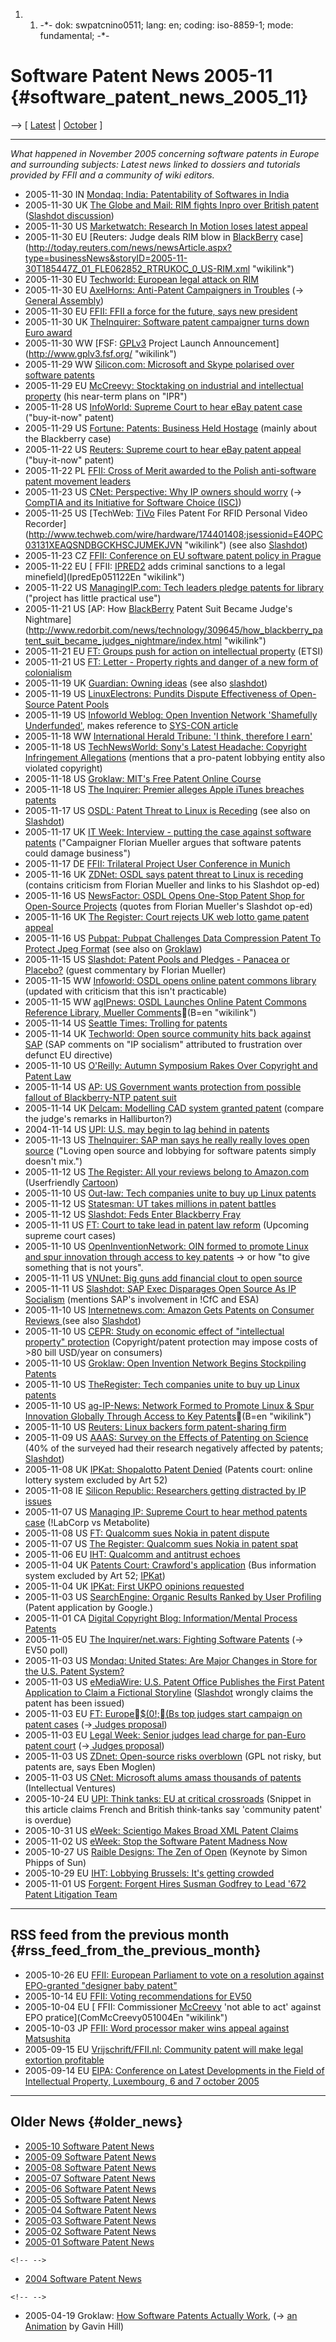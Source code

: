 1.  1.  -\*- dok: swpatcnino0511; lang: en; coding: iso-8859-1; mode:
        fundamental; -\*-

# Software Patent News 2005-11 {#software_patent_news_2005_11}

\--\> \[ [ Latest](SwpatcninoEn "wikilink") \| [
October](Swpatcnino0510En "wikilink") \]

------------------------------------------------------------------------

*What happened in November 2005 concerning software patents in Europe
and surrounding subjects: Latest news linked to dossiers and tutorials
provided by FFII and a community of wiki editors.*

-   2005-11-30 IN [Mondaq: India: Patentability of Softwares in
    India](http://www.mondaq.com/i_article.asp_Q_articleid_E_36364 "wikilink")
-   2005-11-30 UK [The Globe and Mail: RIM fights Inpro over British
    patent](http://www.theglobeandmail.com/servlet/story/RTGAM.20051130.gtrrim30/BNStory/Technology/ "wikilink")
    ([Slashdot
    discussion](http://yro.slashdot.org/article.pl?sid=05/12/01/1346214&tid=155&tid=123 "wikilink"))
-   2005-11-30 US [Marketwatch: Research In Motion loses latest
    appeal](http://www.marketwatch.com/news/story.asp?guid=%7B465C8439-4962-4B5A-859C-FE4AA2CFA4AE%7D&siteid=google "wikilink")
-   2005-11-30 EU [Reuters: Judge deals RIM blow in
    [BlackBerry](BlackBerry "wikilink")
    case](http://today.reuters.com/news/newsArticle.aspx?type=businessNews&storyID=2005-11-30T185447Z_01_FLE062852_RTRUKOC_0_US-RIM.xml "wikilink")
-   2005-11-30 EU [Techworld: European legal attack on
    RIM](http://www.techworld.com/mobility/news/index.cfm?NewsID=4899&Page=1&pagePos=11&inkc=0 "wikilink")
-   2005-11-30 EU [AxelHorns: Anti-Patent Campaigners in
    Troubles](http://www.ipjur.com/2005/11/anti-patent-campaigners-in-troubles.php3 "wikilink")
    (-\> [ General Assembly](FfiiKonv0511PrEn "wikilink"))
-   2005-11-30 EU [ FFII: FFII a force for the future, says new
    president](FfiiKonv0511PrEn "wikilink")
-   2005-11-30 UK [TheInquirer: Software patent campaigner turns down
    Euro award](http://www.theinquirer.net/?article=28041 "wikilink")
-   2005-11-30 WW [FSF: [GPLv3](GPLv3 "wikilink") Project Launch
    Announcement](http://www.gplv3.fsf.org/ "wikilink")
-   2005-11-29 WW [Silicon.com: Microsoft and Skype polarised over
    software
    patents](http://software.silicon.com/applications/0,39024653,39154647,00.htm "wikilink")
-   2005-11-29 EU [McCreevy: Stocktaking on industrial and intellectual
    property](http://europa.eu.int/rapid/pressReleasesAction.do?reference=SPEECH/05/741&format=HTML&aged=0&language=EN&guiLanguage=en "wikilink")
    (his near-term plans on \"IPR\")
-   2005-11-28 US [InfoWorld: Supreme Court to hear eBay patent
    case](http://www.infoworld.com/article/05/11/28/hncourtebay_1.html "wikilink")
    (\"buy-it-now\" patent)
-   2005-11-29 US [Fortune: Patents: Business Held
    Hostage](http://www.fortune.com/fortune/articles/0,15114,1134644-1,00.html "wikilink")
    (mainly about the Blackberry case)
-   2005-11-22 US [Reuters: Supreme court to hear eBay patent
    appeal](http://news.yahoo.com/s/nm/20051128/wr_nm/ebay_patent_dc;_ylt=ApWd1fQ23b81Sbx8Lo.ssDQjtBAF;_ylu=X3oDMTA5aHJvMDdwBHNlYwN5bmNhdA-- "wikilink")
    (\"buy-it-now\" patent)
-   2005-11-22 PL [ FFII: Cross of Merit awarded to the Polish
    anti-software patent movement
    leaders](PlCrossMerit051122En "wikilink")
-   2005-11-23 US [CNet: Perspective: Why IP owners should
    worry](http://news.com.com/Why+IP+owners+should+worry/2010-1014_3-5967045.html "wikilink")
    (-\> [CompTIA and its Initiative for Software Choice
    (ISC)](http://wiki.ffii.org/CompTiaEn "wikilink"))
-   2005-11-25 US [TechWeb: [TiVo](TiVo "wikilink") Files Patent For
    RFID Personal Video
    Recorder](http://www.techweb.com/wire/hardware/174401408;jsessionid=E4OPC03131XEAQSNDBGCKHSCJUMEKJVN "wikilink")
    (see also
    [Slashdot](http://hardware.slashdot.org/article.pl?sid=05/11/25/1450244 "wikilink"))
-   2005-11-23 CZ [ FFII: Conference on EU software patent policy in
    Prague](Praha0511En "wikilink")
-   2005-11-22 EU [ FFII: [IPRED2](IPRED2 "wikilink") adds criminal
    sanctions to a legal minefield](IpredEp051122En "wikilink")
-   2005-11-22 US [ManagingIP.com: Tech leaders pledge patents for
    library](http://www.managingip.com/default.asp?page=9&PubID=198&SID=599329&ISS=20855&LS=EMS57644 "wikilink")
    (\"project has little practical use\")
-   2005-11-21 US [AP: How [BlackBerry](BlackBerry "wikilink") Patent
    Suit Became Judge\'s
    Nightmare](http://www.redorbit.com/news/technology/309645/how_blackberry_patent_suit_became_judges_nightmare/index.html "wikilink")
-   2005-11-21 EU [FT: Groups push for action on intellectual
    property](http://news.ft.com/cms/s/9609cb48-5ab1-11da-8628-0000779e2340.html "wikilink")
    (ETSI)
-   2005-11-21 US [FT: Letter - Property rights and danger of a new form
    of
    colonialism](http://news.ft.com/cms/s/0822d8ac-5a33-11da-b023-0000779e2340.html "wikilink")
-   2005-11-19 UK [Guardian: Owning
    ideas](http://www.guardian.co.uk/comment/story/0,3604,1646125,00.html "wikilink")
    (see also
    [slashdot](http://yro.slashdot.org/article.pl?sid=05/11/19/208219 "wikilink"))
-   2005-11-19 US [LinuxElectrons: Pundits Dispute Effectiveness of
    Open-Source Patent
    Pools](http://www.linuxelectrons.com/article.php/20051119052122834 "wikilink")
-   2005-11-19 US [Infoworld Weblog: Open Invention Network \'Shamefully
    Underfunded\'](http://weblog.infoworld.com/openresource/archives/2005/11/open_invention.html "wikilink"),
    makes reference to [SYS-CON
    article](http://sys-con.com/read/155733.htm "wikilink")
-   2005-11-18 WW [International Herald Tribune: \'I think, therefore I
    earn\'](http://www.iht.com/articles/2005/11/18/yourmoney/mpatent.php "wikilink")
-   2005-11-18 US [TechNewsWorld: Sony\'s Latest Headache: Copyright
    Infringement
    Allegations](http://www.technewsworld.com/story/47448.html "wikilink")
    (mentions that a pro-patent lobbying entity also violated copyright)
-   2005-11-18 US [Groklaw: MIT\'s Free Patent Online
    Course](http://www.groklaw.net/article.php?story=20051118001922316 "wikilink")
-   2005-11-18 US [The Inquirer: Premier alleges Apple iTunes breaches
    patents](http://www.theinquirer.net/?article=27773 "wikilink")
-   2005-11-17 US [OSDL: Patent Threat to Linux is
    Receding](http://www.zdnetasia.com/news/software/0,39044164,39291567,00.htm "wikilink")
    (see also on
    [Slashdot](http://yro.slashdot.org/article.pl?sid=05/11/17/1755203&tid=155 "wikilink"))
-   2005-11-17 UK [IT Week: Interview - putting the case against
    software
    patents](http://www.itweek.co.uk/itweek/features/2146290/interview-putting-case-against "wikilink")
    (\"Campaigner Florian Mueller argues that software patents could
    damage business\")
-   2005-11-17 DE [ FFII: Trilateral Project User Conference in
    Munich](Trilat051117En "wikilink")
-   2005-11-16 UK [ZDNet: OSDL says patent threat to Linux is
    receding](http://news.zdnet.co.uk/software/linuxunix/0,39020390,39237281,00.htm "wikilink")
    (contains criticism from Florian Mueller and links to his Slashdot
    op-ed)
-   2005-11-16 US [NewsFactor: OSDL Opens One-Stop Patent Shop for
    Open-Source
    Projects](http://www.newsfactor.com/story.xhtml?story_id=10000002CLU0 "wikilink")
    (quotes from Florian Mueller\'s Slashdot op-ed)
-   2005-11-16 UK [The Register: Court rejects UK web lotto game patent
    appeal](http://www.theregister.co.uk/2005/11/16/lotto_patent_appeal/ "wikilink")
-   2005-11-16 US [Pubpat: Pubpat Challenges Data Compression Patent To
    Protect Jpeg
    Format](http://www.prweb.com/releases/2005/11/prweb311576.htm "wikilink")
    (see also on
    [Groklaw](http://www.groklaw.net/article.php?story=20051116102557115 "wikilink"))
-   2005-11-15 US [Slashdot: Patent Pools and Pledges - Panacea or
    Placebo?](http://yro.slashdot.org/article.pl?sid=05/11/15/1715235&tid=166&tid=155 "wikilink")
    (guest commentary by Florian Mueller)
-   2005-11-15 WW [Infoworld: OSDL opens online patent commons
    library](http://www.infoworld.nl/idgns/bericht.phtml?id=00256F6C005C22FC002570BA0048E6A6 "wikilink")
    (updated with criticism that this isn\'t practicable)
-   2005-11-15 WW [agIPnews: OSDL Launches Online Patent Commons
    Reference Library, Mueller
    Comments](http://www.ag-ip-news.com/GetArticle.asp?Art_ID=2346$,1{)(B=en "wikilink")
-   2005-11-14 US [Seattle Times: Trolling for
    patents](http://seattletimes.nwsource.com/html/businesstechnology/2002622393_patent14.html "wikilink")
-   2005-11-14 UK [Techworld: Open source community hits back against
    SAP](http://www.techworld.com/applications/news/index.cfm?NewsID=4784&Page=1&pagePos=11&inkc=0 "wikilink")
    (SAP comments on \"IP socialism\" attributed to frustration over
    defunct EU directive)
-   2005-11-10 US [O\'Reilly: Autumn Symposium Rakes Over Copyright and
    Patent
    Law](http://www.oreillynet.com/pub/a/policy/2005/11/10/copyright-and-patent-law-symposium.html "wikilink")
-   2005-11-14 US [AP: US Government wants protection from possible
    fallout of Blackberry-NTP patent
    suit](http://news.yahoo.com/s/ap/20051112/ap_on_hi_te/blackberry_patent_suit "wikilink")
-   2005-11-14 UK [Delcam: Modelling CAD system granted
    patent](http://www.manufacturingtalk.com/news/dea/dea288.html "wikilink")
    (compare the judge\'s remarks in Halliburton?)
-   2004-11-14 US [UPI: U.S. may begin to lag behind in
    patents](http://news.webindia123.com/news/showdetails.asp?id=161914&n_date=20051114&cat=Science "wikilink")
-   2005-11-13 US [TheInquirer: SAP man says he really really loves open
    source](http://www.theinquirer.net/?article=27652 "wikilink")
    (\"Loving open source and lobbying for software patents simply
    doesn\'t mix.\")
-   2005-11-12 US [The Register: All your reviews belong to
    Amazon.com](http://www.theregister.co.uk/2005/11/12/amazon_triple_patent/ "wikilink")
    (Userfriendly
    [Cartoon](http://ars.userfriendly.org/cartoons/?id=20051113 "wikilink"))
-   2005-11-10 US [Out-law: Tech companies unite to buy up Linux
    patents](http://www.out-law.com/default.aspx?page=6328 "wikilink")
-   2005-11-12 US [Statesman: UT takes millions in patent
    battles](http://www.statesman.com/business/content/business/stories/11/12utpatent.html "wikilink")
-   2005-11-12 US [Slashdot: Feds Enter Blackberry
    Fray](http://hardware.slashdot.org/hardware/05/11/12/1413230.shtml?tid=100&tid=155&tid=103 "wikilink")
-   2005-11-11 US [FT: Court to take lead in patent law
    reform](http://news.ft.com/cms/s/1da612da-5258-11da-9ca0-0000779e2340.html "wikilink")
    (Upcoming supreme court cases)
-   2005-11-10 US [OpenInventionNetwork: OIN formed to promote Linux and
    spur innovation through access to key
    patents](http://www.openinventionnetwork.com/ "wikilink") -\> or how
    \"to give something that is not yours\".
-   2005-11-11 US [VNUnet: Big guns add financial clout to open
    source](http://www.vnunet.com/vnunet/news/2145892/consortium-brings-financial "wikilink")
-   2005-11-11 US [Slashdot: SAP Exec Disparages Open Source As IP
    Socialism](http://linux.slashdot.org/article.pl?sid=05/11/11/0613255&tid=163&tid=155&tid=1 "wikilink")
    (mentions SAP\'s involvement in !CfC and ESA)
-   2005-11-10 US [Internetnews.com: Amazon Gets Patents on Consumer
    Reviews
    ](http://internetnews.com/bus-news/article.php/3563396 "wikilink")
    (see also
    [Slashdot](http://yro.slashdot.org/article.pl?sid=05/11/11/1557256&tid=155&tid=95 "wikilink"))
-   2005-11-10 US [CEPR: Study on economic effect of \"intellectual
    property\"
    protection](http://www.cepr.net/publications/windows_2005_10.pdf "wikilink")
    (Copyright/patent protection may impose costs of \>80 bill USD/year
    on consumers)
-   2005-11-10 US [Groklaw: Open Invention Network Begins Stockpiling
    Patents](http://www.groklaw.net/article.php?story=20051110020808595 "wikilink")
-   2005-11-10 US [TheRegister: Tech companies unite to buy up Linux
    patents](http://www.theregister.co.uk/2005/11/10/linux_patent_holding/ "wikilink")
-   2005-11-10 US [ag-IP-News: Network Formed to Promote Linux & Spur
    Innovation Globally Through Access to Key
    Patents](http://www.ag-ip-news.com/GetArticle.asp?Art_ID=2328$,1{)(B=en "wikilink")
-   2005-11-10 US [Reuters: Linux backers form patent-sharing
    firm](http://today.reuters.co.uk/news/NewsArticle.aspx?type=technologyNews&storyID=2005-11-10T091910Z_01_DIT021923_RTRIDST_0_TECH-LINUX-DC.XML "wikilink")
-   2005-11-09 US [AAAS: Survey on the Effects of Patenting on
    Science](http://sippi.aaas.org/survey/ "wikilink") (40% of the
    surveyed had their research negatively affected by patents;
    [Slashdot](http://science.slashdot.org/article.pl?sid=05/11/10/0031217&tid=155&tid=14 "wikilink"))
-   2005-11-08 UK [IPKat: Shopalotto Patent
    Denied](http://ipkitten.blogspot.com/2005/11/shopalotto-patent-denied-cereal.html "wikilink")
    (Patents court: online lottery system excluded by Art 52)
-   2005-11-08 IE [Silicon Republic: Researchers getting distracted by
    IP
    issues](http://www.siliconrepublic.com/news/news.nv?storyid=single5635 "wikilink")
-   2005-11-07 US [Managing IP: Supreme Court to hear method patents
    case](http://www.managingip.com/default.asp?page=9&PubID=198&SID=596229&ISS=20855 "wikilink")
    (!LabCorp vs Metabolite)
-   2005-11-08 US [FT: Qualcomm sues Nokia in patent
    dispute](http://news.ft.com/cms/s/478c677e-4ffc-11da-8b72-0000779e2340.html "wikilink")
-   2005-11-07 US [The Register: Qualcomm sues Nokia in patent
    spat](http://www.theregister.co.uk/2005/11/07/qualcomm_sues_nokia/ "wikilink")
-   2005-11-06 EU [IHT: Qualcomm and antitrust
    echoes](http://www.iht.com/articles/2005/11/06/business/wireless07.php "wikilink")
-   2005-11-04 UK [Patents Court: Crawford\'s
    application](http://www.bailii.org/ew/cases/EWHC/Patents/2005/2417.html "wikilink")
    (Bus information system excluded by Art 52;
    [IPKat](http://ipkitten.blogspot.com/2005/11/bus-patent-stalls-horrid-contract-case.html "wikilink"))
-   2005-11-04 UK [IPKat: First UKPO opinions
    requested](http://ipkitten.blogspot.com/2005/11/brain-drain-comptrollers-opinions-more.html "wikilink")
-   2005-11-03 US [SearchEngine: Organic Results Ranked by User
    Profiling](http://www.searchenginejournal.com/index.php?p=2448 "wikilink")
    (Patent application by Google.)
-   2005-11-01 CA [Digital Copyright Blog: Information/Mental Process
    Patents](http://www.digital-copyright.ca/taxonomy/term/360 "wikilink")
-   2005-11-05 EU [The Inquirer/net.wars: Fighting Software
    Patents](http://www.theinquirer.net/?article=27473 "wikilink") (-\>
    EV50 poll)
-   2005-11-03 US [Mondaq: United States: Are Major Changes in Store for
    the U.S. Patent
    System?](http://www.mondaq.com/i_article.asp_Q_articleid_E_35878 "wikilink")
-   2005-11-03 US [eMediaWire: U.S. Patent Office Publishes the First
    Patent Application to Claim a Fictional
    Storyline](http://www.emediawire.com/releases/2005/11/emw303435.htm "wikilink")
    ([Slashdot](http://yro.slashdot.org/article.pl?sid=05/11/04/0239221&tid=155&tid=17 "wikilink")
    wrongly claims the patent has been issued)
-   2005-11-03 EU [FT: Europe\$(0!;(Bs top judges start campaign on
    patent
    cases](http://news.ft.com/cms/s/5508b5de-4cb3-11da-89df-0000779e2340.html "wikilink")
    (-\>[ Judges proposal](ComPat051103En "wikilink"))
-   2005-11-03 EU [Legal Week: Senior judges lead charge for pan-Euro
    patent
    court](http://www.legalweek.net/ViewItem.asp?id=26306 "wikilink")
    (-\>[ Judges proposal](ComPat051103En "wikilink"))
-   2005-11-03 US [ZDnet: Open-source risks
    overblown](http://news.zdnet.com/2100-3513_22-5929015.html "wikilink")
    (GPL not risky, but patents are, says Eben Moglen)
-   2005-11-03 US [CNet: Microsoft alums amass thousands of
    patents](http://news.zdnet.com/2100-9595_22-5929360.html "wikilink")
    (Intellectual Ventures)
-   2005-10-24 EU [UPI: Think tanks: EU at critical
    crossroads](http://www.upi.com/InternationalIntelligence/view.php?StoryID=20051024-094752-3490r "wikilink")
    (Snippet in this article claims French and British think-tanks say
    \'community patent\' is overdue)
-   2005-10-31 US [eWeek: Scientigo Makes Broad XML Patent
    Claims](http://www.eweek.com/article2/0,1895,1880109,00.asp "wikilink")
-   2005-11-02 US [eWeek: Stop the Software Patent Madness
    Now](http://www.eweek.com/article2/0,1895,1880085,00.asp "wikilink")
-   2005-10-27 US [Raible Designs: The Zen of
    Open](http://raibledesigns.com/page/rd?entry=the_zen_of_open_observations "wikilink")
    (Keynote by Simon Phipps of Sun)
-   2005-10-29 EU [IHT: Lobbying Brussels: It\'s getting
    crowded](http://www.iht.com/articles/2005/10/28/business/wblobby.php "wikilink")
-   2005-11-01 US [Forgent: Forgent Hires Susman Godfrey to Lead \'672
    Patent Litigation
    Team](http://www.marketwire.com/mw/release_html_b1?release_id=99740 "wikilink")

------------------------------------------------------------------------

## RSS feed from the previous month {#rss_feed_from_the_previous_month}

-   2005-10-26 EU [ FFII: European Parliament to vote on a resolution
    against EPO-granted \"designer baby
    patent\"](EpBio0510En "wikilink")
-   2005-10-14 EU [FFII: Voting recommendations for
    EV50](http://www.nosoftwarepatents.com/en/m/ev50/index.html "wikilink")
-   2005-10-04 EU [ FFII: Commissioner [McCreevy](McCreevy "wikilink")
    \'not able to act\' against EPO
    pratice](ComMcCreevy051004En "wikilink")
-   2005-10-03 JP [ FFII: Word processor maker wins appeal against
    Matsushita](Ichitaro0510En "wikilink")
-   2005-09-15 EU [Vrijschrift/FFII.nl: Community patent will make legal
    extortion
    profitable](http://wiki.ffii.org/LtrVrijschriftComPat050915En "wikilink")
-   2005-09-14 EU [EIPA: Conference on Latest Developments in the Field
    of Intellectual Property, Luxembourg, 6 and 7 october
    2005](http://wiki.ffii.org/EipaConf0510En "wikilink")

------------------------------------------------------------------------

## Older News {#older_news}

-   [ 2005-10 Software Patent News](Swpatcnino0510En "wikilink")
-   [ 2005-09 Software Patent News](Swpatcnino0509En "wikilink")
-   [ 2005-08 Software Patent News](Swpatcnino0508En "wikilink")
-   [ 2005-07 Software Patent News](Swpatcnino0507En "wikilink")
-   [ 2005-06 Software Patent News](Swpatcnino0506En "wikilink")
-   [ 2005-05 Software Patent News](Swpatcnino0505En "wikilink")
-   [ 2005-04 Software Patent News](Swpatcnino0504En "wikilink")
-   [ 2005-03 Software Patent News](Swpatcnino0503En "wikilink")
-   [ 2005-02 Software Patent News](Swpatcnino0502En "wikilink")
-   [ 2005-01 Software Patent News](Swpatcnino0501En "wikilink")

```{=html}
<!-- -->
```
-   [ 2004 Software Patent News](Swpatcnino04En "wikilink")

```{=html}
<!-- -->
```
-   2005-04-19 Groklaw: [How Software Patents Actually
    Work,](http://www.groklaw.net/article.php?story=20050418195019404 "wikilink")
    (-\> [ an Animation](SwpatAnim050418En "wikilink") by Gavin Hill)
